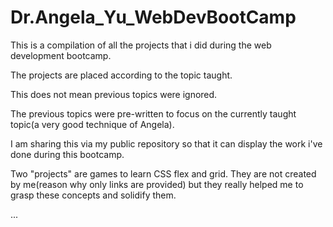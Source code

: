 # Dr.Angela_Yu_WebDevBootCamp

This is a compilation of all the projects that i did during the web development bootcamp.

The projects are placed according to the topic taught.

This does not mean previous topics were ignored.

The previous topics were pre-written to focus on the currently taught topic(a very good technique of Angela).

I am sharing this via my public repository so that it can display the work i've done during this bootcamp.

Two "projects" are games to learn CSS flex and grid. They are not created by me(reason why only links are provided) but they really helped me to grasp these concepts and solidify them.

...